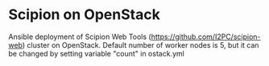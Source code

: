 # Scipion on OpenStack

Ansible deployment of Scipion Web Tools (https://github.com/I2PC/scipion-web) cluster on OpenStack.
Default number of worker nodes is 5, but it can be changed by setting variable "count" in ostack.yml
